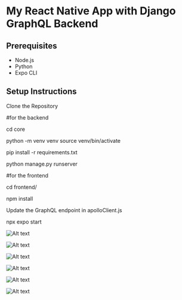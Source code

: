 # My React Native App with Django GraphQL Backend

## Prerequisites

- Node.js
- Python
- Expo CLI

## Setup Instructions

Clone the Repository


#for the backend

cd core

python -m venv venv
source venv/bin/activate


pip install -r requirements.txt

python manage.py runserver

#for the frontend

cd frontend/

npm install

Update the GraphQL endpoint in apolloClient.js

npx expo start


![Alt text](./screenShots/Login.png)

![Alt text](./screenShots/Register.png)

![Alt text](./screenShots/Home.png)

![Alt text](./screenShots/CreateTask.png)

![Alt text](./screenShots/tasksScreen.png)

![Alt text](./screenShots/TaskScreen.png)
